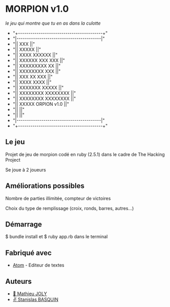 # MORPION v1.0
_le jeu qui montre que tu en as dans la culotte_

* "+-----------------------------------------+"
* "|-----------------------------------------|"
* "||          XXX                          ||"
* "||         XXXXX                         ||"
* "|| XXXX    XXXXXX                        ||"
* "||  XXXXXX XXX XXX                       ||"
* "||   XXXXXXXXX   XX                      ||"
* "||    XXXXXXXX   XXX                     ||"
* "||    XXX   XX   XXX                     ||"
* "||    XXXX       XXXX                    ||"
* "||  XXXXXXX      XXXXX                   ||"
* "|| XXXXXXXX     XXXXXXXX                 ||"
* "|| XXXXXXXX     XXXXXXXX                 ||"
* "||                XXXXX ORPION v1.0      ||"
* "||                                       ||"
* "||                                       ||"
* "|-----------------------------------------|"
* "+-----------------------------------------+"

## Le jeu

Projet de jeu de morpion codé en ruby (2.5.1)
dans le cadre de The Hacking Project

Se joue à 2 joueurs

## Améliorations possibles

Nombre de parties illimitée, compteur de victoires

Choix du type de remplissage (croix, ronds, barres, autres...)

## Démarrage

$ bundle install
et
$ ruby app.rb dans le terminal

## Fabriqué avec

* [Atom](https://atom.io/) - Editeur de textes

## Auteurs

- [:seedling: Mathieu JOLY](https://github.com/mathieu-superpose)
- [:v: Stanislas BASQUIN](https://github.com/StanislasBASQUIN)
